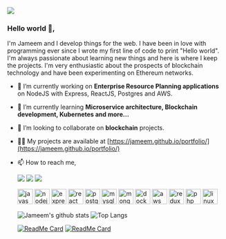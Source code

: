 <img src="https://jameem.github.io/profile/images/banner2.jpg">

### Hello world 👋,
I'm Jameem and I develop things for the web. I have been in love with programming ever since I wrote my first line of code to print "Hello world". I'm always passionate about learning new things and here is where I keep the projects. I'm very enthusiastic about the prospects of blockchain technology and have been experimenting on Ethereum networks. 

- 🔭 I’m currently working on **Enterprise Resource Planning applications** on NodeJS with Express, ReactJS, Postgres and AWS.
- 🌱 I’m currently learning **Microservice architecture, Blockchain development, Kubernetes and more...**
- 👯 I’m looking to collaborate on **blockchain** projects. 
- 👨‍💻 My projects are available at [https://jameem.github.io/portfolio/](https://jameem.github.io/portfolio/)
- 📫 How to reach me,
     
     [<img src="https://img.shields.io/badge/twitter-%231DA1F2.svg?&style=for-the-badge&logo=twitter&logoColor=white" />](https://twitter.com/jameem_mohd) 
     [<img src="https://img.shields.io/badge/linkedin-%230077B5.svg?&style=for-the-badge&logo=linkedin&logoColor=white" />](https://www.linkedin.com/in/jameem/) 
     [<img src="https://img.shields.io/badge/Website-pk-%23.svg?&style=for-the-badge&logo=&logoColor=white%22" />](https://jameem.github.io/profile/) 
     
     <p align="left">
     <img src="https://devicons.github.io/devicon/devicon.git/icons/javascript/javascript-original.svg" alt="javascript" width="35" height="35"/> 
     <img src="https://devicons.github.io/devicon/devicon.git/icons/nodejs/nodejs-original-wordmark.svg" alt="nodejs" width="35" height="35"/> 
     <img src="https://devicons.github.io/devicon/devicon.git/icons/express/express-original-wordmark.svg" alt="express" width="35" height="35"/>
     <img src="https://devicons.github.io/devicon/devicon.git/icons/react/react-original-wordmark.svg" alt="react" width="35" height="35"/> 
     <img src="https://devicons.github.io/devicon/devicon.git/icons/postgresql/postgresql-original-wordmark.svg" alt="postgresql" width="35" height="35"/> 
     <img src="https://devicons.github.io/devicon/devicon.git/icons/mysql/mysql-original-wordmark.svg" alt="mysql" width="35" height="35"/> 
     <img src="https://devicons.github.io/devicon/devicon.git/icons/mongodb/mongodb-original-wordmark.svg" alt="mongodb" width="35" height="35"/> 
     <img src="https://devicons.github.io/devicon/devicon.git/icons/docker/docker-original-wordmark.svg" alt="docker" width="35" height="35"/> 
     <img src="https://devicons.github.io/devicon/devicon.git/icons/amazonwebservices/amazonwebservices-original-wordmark.svg" alt="aws" width="35" height="35"/> 
     <img src="https://devicons.github.io/devicon/devicon.git/icons/redux/redux-original.svg" alt="redux" width="35" height="35"/>      
     <img src="https://devicons.github.io/devicon/devicon.git/icons/php/php-original.svg" alt="php" width="35" height="35"/> 
     <img src="https://devicons.github.io/devicon/devicon.git/icons/linux/linux-original.svg" alt="linux" width="35" height="35"/>    
     </p>
     
     <p align="center"></p>
     
     ![Jameem's github stats](https://github-readme-stats.vercel.app/api?username=jameem&show_icons=true&theme=radical&hide=prs,contribs)
     ![Top Langs](https://github-readme-stats.vercel.app/api/top-langs/?username=jameem&theme=radical&hide=css,shell,php)
     
     [![ReadMe Card](https://github-readme-stats.vercel.app/api/pin/?username=jameem&repo=chit-fund&theme=radical)](https://github.com/jameem/chit-fund)
     [![ReadMe Card](https://github-readme-stats.vercel.app/api/pin/?username=jameem&repo=donate-crypto&theme=radical)](https://github.com/jameem/donate-crypto)

 

<!--
**Jameem/jameem** is a ✨ _special_ ✨ repository because its `README.md` (this file) appears on your GitHub profile.	**Jameem/jameem** is a ✨ _special_ ✨ repository because its `README.md` (this file) appears on your GitHub profile.
Here are some ideas to get you started:	Here are some ideas to get you started:
- 🔭 I’m currently working on ...	- 🔭 I’m currently working on ...
- 🌱 I’m currently learning ...	- 🌱 I’m currently learning ...
- 👯 I’m looking to collaborate on ...	- 👯 I’m looking to collaborate on ...
- 🤔 I’m looking for help with ...	- 🤔 I’m looking for help with ...
- 💬 Ask me about ...	- 💬 Ask me about ...
- 📫 How to reach me: ...	- 📫 How to reach me: ...
- 😄 Pronouns: ...	- 😄 Pronouns: ...
- ⚡ Fun fact: ...	- ⚡ Fun fact: ...
-->
